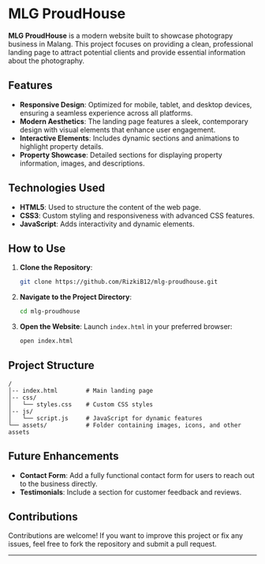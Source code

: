 # MLG ProudHouse

**MLG ProudHouse** is a modern website built to showcase photograpy business in Malang. This project focuses on providing a clean, professional landing page to attract potential clients and provide essential information about the photography.

## Features

- **Responsive Design**: Optimized for mobile, tablet, and desktop devices, ensuring a seamless experience across all platforms.
- **Modern Aesthetics**: The landing page features a sleek, contemporary design with visual elements that enhance user engagement.
- **Interactive Elements**: Includes dynamic sections and animations to highlight property details.
- **Property Showcase**: Detailed sections for displaying property information, images, and descriptions.

## Technologies Used

- **HTML5**: Used to structure the content of the web page.
- **CSS3**: Custom styling and responsiveness with advanced CSS features.
- **JavaScript**: Adds interactivity and dynamic elements.

## How to Use

1. **Clone the Repository**:
   ```bash
   git clone https://github.com/RizkiB12/mlg-proudhouse.git
   ```

2. **Navigate to the Project Directory**:
   ```bash
   cd mlg-proudhouse
   ```

3. **Open the Website**:
   Launch `index.html` in your preferred browser:
   ```bash
   open index.html
   ```

## Project Structure

```
/
│-- index.html        # Main landing page
│-- css/
│   └── styles.css    # Custom CSS styles
│-- js/
│   └── script.js     # JavaScript for dynamic features
└── assets/           # Folder containing images, icons, and other assets
```

## Future Enhancements

- **Contact Form**: Add a fully functional contact form for users to reach out to the business directly.
- **Testimonials**: Include a section for customer feedback and reviews.

## Contributions

Contributions are welcome! If you want to improve this project or fix any issues, feel free to fork the repository and submit a pull request.

---
